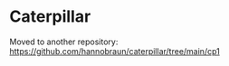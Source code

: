 # Caterpillar

Moved to another repository: https://github.com/hannobraun/caterpillar/tree/main/cp1
